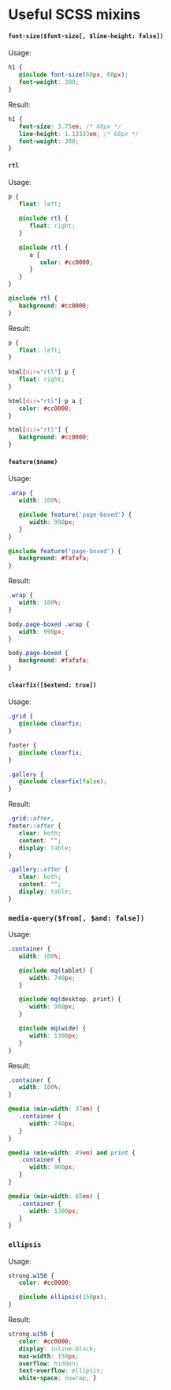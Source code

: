 # Useful SCSS mixins

#### `font-size($font-size[, $line-height: false])`

Usage:

```scss
h1 {
   @include font-size(60px, 68px);
   font-weight: 300;
}
```

Result:

```css
h1 {
   font-size: 3.75em; /* 60px */
   line-height: 1.13333em; /* 68px */
   font-weight: 300;
}
```

#### `rtl`

Usage:

```scss
p {
   float: left;

   @include rtl {
      float: right;
   }

   @include rtl {
      a {
         color: #cc0000;
      }
   }
}

@include rtl {
   background: #cc0000;
}
```

Result:

```css
p {
   float: left;
}
  
html[dir="rtl"] p {
   float: right;
}

html[dir="rtl"] p a {
   color: #cc0000;
}

html[dir="rtl"] {
   background: #cc0000;
}
```

#### `feature($name)`

Usage:

```scss
.wrap {
   width: 100%;

   @include feature('page-boxed') {
      width: 990px;
   }
}

@include feature('page-boxed') {
   background: #fafafa;
}
```

Result:

```css
.wrap {
   width: 100%; 
}

body.page-boxed .wrap {
   width: 990px; 
}

body.page-boxed {
   background: #fafafa;
}
```

#### `clearfix([$extend: true])`

Usage:

```scss
.grid {
   @include clearfix;
}

footer {
   @include clearfix;
}

.gallery {
   @include clearfix(false);
}
```

Result:

```css
.grid::after,
footer::after {
   clear: both;
   content: "";
   display: table;
}

.gallery::after {
   clear: both;
   content: "";
   display: table;
}
```

### `media-query($from[, $and: false])`

Usage:

```scss
.container {
   width: 100%;

   @include mq(tablet) {
      width: 740px;
   }

   @include mq(desktop, print) {
      width: 980px;
   }

   @include mq(wide) {
      width: 1300px;
   }
}
```

Result:

```css
.container {
   width: 100%;
}

@media (min-width: 37em) {
   .container {
      width: 740px;
   }
}

@media (min-width: 49em) and print {
   .container {
      width: 980px;
   }
}

@media (min-width: 65em) {
   .container {
      width: 1300px;
   }
}
```

### `ellipsis`

Usage:

```scss
strong.w150 {
   color: #cc0000;

   @include ellipsis(150px);
}
```

Result:

```css
strong.w150 {
   color: #cc0000;
   display: inline-block;
   max-width: 150px;
   overflow: hidden;
   text-overflow: ellipsis;
   white-space: nowrap; }
```
